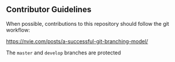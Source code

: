 ## Contributor Guidelines

When possible, contributions to this repository should follow the git workflow:

https://nvie.com/posts/a-successful-git-branching-model/

The `master` and `develop` branches are protected 
